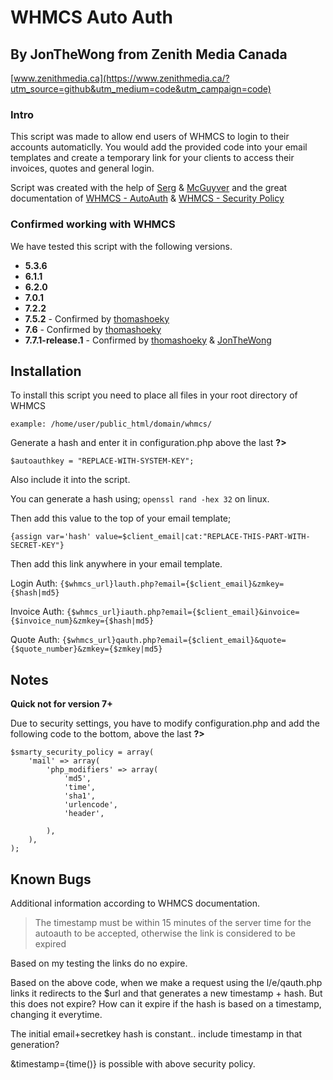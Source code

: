 # WHMCS Auto Auth
## By JonTheWong from Zenith Media Canada
[www.zenithmedia.ca](https://www.zenithmedia.ca/?utm_source=github&utm_medium=code&utm_campaign=code)

### Intro
This script was made to allow end users of WHMCS to login to their accounts automaticlly.
You would add the provided code into your email templates and create a temporary link for your clients to access their invoices, quotes and general login.

Script was created with the help of [Serg](http://www.whmcsjet.com/autologin-link-in-whmcs-email/) & [McGuyver](http://maxserver.com.br) and the great documentation of [WHMCS - AutoAuth](http://docs.whmcs.com/AutoAuth) & [WHMCS - Security Policy](https://docs.whmcs.com/Smarty_Security_Policy)

### Confirmed working with WHMCS
We have tested this script with the following versions.
* **5.3.6**
* **6.1.1**
* **6.2.0**
* **7.0.1**
* **7.2.2**
* **7.5.2** - Confirmed by [thomashoeky](https://github.com/thomashoeky)
* **7.6** - Confirmed by [thomashoeky](https://github.com/thomashoeky)
* **7.7.1-release.1** - Confirmed by [thomashoeky](https://github.com/thomashoeky) & [JonTheWong](https://github.com/JonTheWong)


## Installation

To install this script you need to place all files in your root directory of WHMCS

`example: /home/user/public_html/domain/whmcs/`

Generate a hash and enter it in configuration.php above the last **?>**

`$autoauthkey = "REPLACE-WITH-SYSTEM-KEY";`

Also include it into the script.

You can generate a hash using; `openssl rand -hex 32` on linux.

Then add this value to the top of your email template;

`{assign var='hash' value=$client_email|cat:"REPLACE-THIS-PART-WITH-SECRET-KEY"}`

Then add this link anywhere in your email template.

Login Auth: `{$whmcs_url}lauth.php?email={$client_email}&zmkey={$hash|md5}`

Invoice Auth: `{$whmcs_url}iauth.php?email={$client_email}&invoice={$invoice_num}&zmkey={$hash|md5}`

Quote Auth:
`{$whmcs_url}qauth.php?email={$client_email}&quote={$quote_number}&zmkey={$zmkey|md5}`

## Notes
**Quick not for version 7+**

Due to security settings, you have to modify configuration.php and add the following code to the bottom, above the last **?>**

```
$smarty_security_policy = array(
    'mail' => array(
        'php_modifiers' => array(
            'md5',
            'time',
            'sha1',
            'urlencode',
            'header',

        ),
    ),
);
```

## Known Bugs

Additional information according to WHMCS documentation.

>The timestamp must be within 15 minutes of the server time for the autoauth to be accepted, otherwise the link is considered to be expired

Based on my testing the links do no expire.

Based on the above code, when we make a request using the l/e/qauth.php links it redirects to the $url and that generates a new timestamp + hash. But this does not expire?
How can it expire if the hash is based on a timestamp, changing it everytime.

The initial email+secretkey hash is constant.. include timestamp in that generation?

&timestamp={time()} is possible with above security policy.
